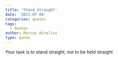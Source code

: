 ```yaml
---
title: 'Stand Straight'
date: '2021-07-04'
categories: quotes
tags:
  - Quotes
author: Marcus Aurelius
type: quote
---
```


Your task is to stand straight, not to be held straight
